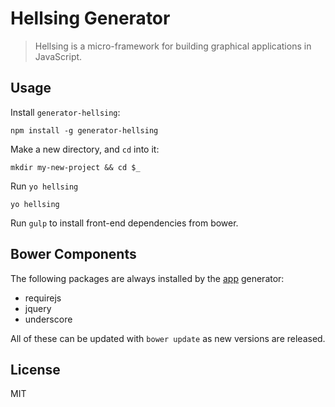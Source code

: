 # Hellsing Generator 

> Hellsing is a micro-framework for building graphical applications in JavaScript.

## Usage

Install `generator-hellsing`:
```
npm install -g generator-hellsing
```

Make a new directory, and `cd` into it:
```
mkdir my-new-project && cd $_
```

Run `yo hellsing`
```
yo hellsing
```

Run `gulp` to install front-end dependencies from bower.

## Bower Components

The following packages are always installed by the [app](#app) generator:

* requirejs
* jquery
* underscore

All of these can be updated with `bower update` as new versions are released.

## License

MIT
